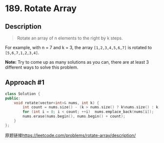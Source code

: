 # 189. Rotate Array
## Description
>Rotate an array of n elements to the right by k steps.

For example, with n = 7 and k = 3, the array `[1,2,3,4,5,6,7]` is rotated to `[5,6,7,1,2,3,4]`.        

**Note:**
Try to come up as many solutions as you can, there are at least 3 different ways to solve this problem.

## Approach #1
```C++
class Solution {
public:
    void rotate(vector<int>& nums, int k) {
        int count = nums.size() - (k > nums.size() ? k%nums.size() : k);
        for (int i = 0; i < count; ++i)  nums.emplace_back(nums[i]);
        nums.erase(nums.begin(), nums.begin() + count);
    }
};
```

原题链接<https://leetcode.com/problems/rotate-array/description/>